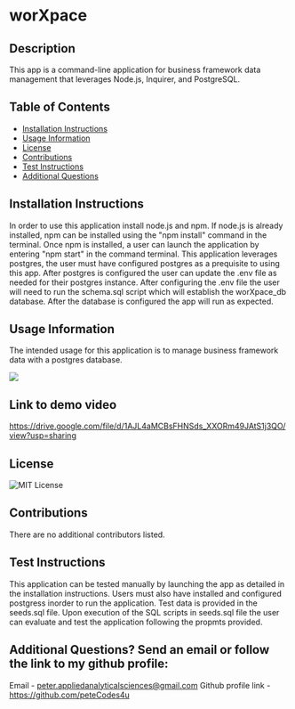 # worXpace

## Description
This app is a command-line application for business framework data management that leverages Node.js, Inquirer, and PostgreSQL.

## Table of Contents
- [Installation Instructions](#Installation-Instructions)
- [Usage Information](#Usage-Information)
- [License](#License)
- [Contributions](#Contributions)
- [Test Instructions](#Test-Instructions)
- [Additional Questions](#additional-questions-send-an-email-or-follow-the-link-to-my-github-profile)

## Installation Instructions
In order to use this application install node.js and npm. If node.js is already installed, npm can be installed using the "npm install" command in the terminal. Once npm is installed, a user can launch the application by entering "npm start" in the command terminal. This application leverages postgres, the user must have configured postgres as a prequisite to using this app. After postgres is configured the user can update the .env file as needed for their postgres instance. After configuring the .env file the user will need to run the schema.sql script which will establish the worXpace_db database. After the database is configured the app will run as expected.

## Usage Information
The intended usage for this application is to manage business framework data with a postgres database.

![](./assets/grfxDznr_Walktrhough.gif)

## Link to demo video
https://drive.google.com/file/d/1AJL4aMCBsFHNSds_XXORm49JAtS1j3QO/view?usp=sharing

## License
![MIT License](https://img.shields.io/badge/License-MIT-yellow.svg)

## Contributions
There are no additional contributors listed.

## Test Instructions
This application can be tested manually by launching the app as detailed in the installation instructions. Users must also have installed and configured postgress inorder to run the application. Test data is provided in the seeds.sql file. Upon execution of the SQL scripts in seeds.sql file the user can evaluate and test the application following the propmts provided.

## Additional Questions? Send an email or follow the link to my github profile:
Email - peter.appliedanalyticalsciences@gmail.com 
Github profile link - https://github.com/peteCodes4u